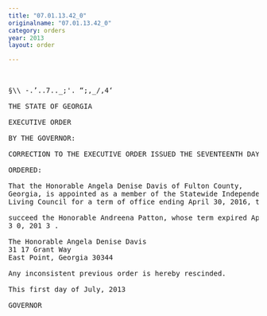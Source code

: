 ```yaml
---
title: "07.01.13.42_0"
originalname: "07.01.13.42_0"
category: orders
year: 2013
layout: order

---
```

<pre>
   

§\\ -.’..7.._;'. “;,_/,4‘

THE STATE OF GEORGIA

EXECUTIVE ORDER

BY THE GOVERNOR:

CORRECTION TO THE EXECUTIVE ORDER ISSUED THE SEVENTEENTH DAY OF MAY, 2013

ORDERED:

That the Honorable Angela Denise Davis of Fulton County,
Georgia, is appointed as a member of the Statewide Independent
Living Council for a term of office ending April 30, 2016, to

succeed the Honorable Andreena Patton, whose term expired April
3 0, 201 3 .

The Honorable Angela Denise Davis
31 17 Grant Way
East Point, Georgia 30344

Any inconsistent previous order is hereby rescinded.

This first day of July, 2013

GOVERNOR

</pre>
